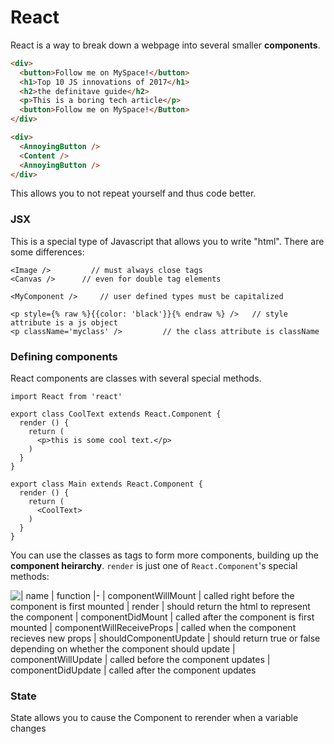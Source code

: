 # React
React is a way to break down a webpage into several smaller **components**.
```html
<div>
  <button>Follow me on MySpace!</button>
  <h1>Top 10 JS innovations of 2017</h1>
  <h2>the definitave guide</h2>
  <p>This is a boring tech article</p>
  <button>Follow me on MySpace!</Button>
</div>

<div>
  <AnnoyingButton />
  <Content />
  <AnnoyingButton />
</div>
```
This allows you to not repeat yourself and thus code better.

### JSX
This is a special type of Javascript that allows you to write "html". There are some differences:
```
<Image />		  // must always close tags
<Canvas />		// even for double tag elements

<MyComponent />     // user defined types must be capitalized

<p style={% raw %}{{color: 'black'}}{% endraw %} />	  // style attribute is a js object
<p className='myclass' />         // the class attribute is className
```

### Defining components
React components are classes with several special methods.

```
import React from 'react'

export class CoolText extends React.Component {
  render () {
    return (
      <p>this is some cool text.</p>
    )
  }
}

export class Main extends React.Component {
  render () {
    return (
      <CoolText>
    )
  }
}
```
You can use the classes as tags to form more components, building up the **component heirarchy**.
`render` is just one of `React.Component`'s special methods:

![
| name | function
|-
| `componentWillMount` | called right before the component is first mounted
| `render` | should return the html to represent the component
| `componentDidMount` | called after the component is first mounted
| `componentWillReceiveProps` | called when the component recieves new props
| `shouldComponentUpdate` | should return true or false depending on whether the component should update
| `componentWillUpdate` | called before the component updates
| `componentDidUpdate` | called after the component updates
](assets/images/react-lifecycle.png)

### State
State allows you to cause the Component to rerender when a variable changes
